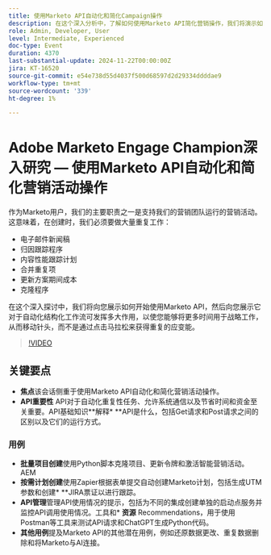 ```yaml
---
title: 使用Marketo API自动化和简化Campaign操作
description: 在这个深入分析中，了解如何使用Marketo API简化营销操作，我们将演示如何自动执行重复任务，例如创建电子邮件新闻稿、跟踪计划、合并重复项、更新计划成本和克隆计划，从而使您能够专注于战略计划。
role: Admin, Developer, User
level: Intermediate, Experienced
doc-type: Event
duration: 4370
last-substantial-update: 2024-11-22T00:00:00Z
jira: KT-16520
source-git-commit: e54e738d55d4037f500d68597d2d29334ddddae9
workflow-type: tm+mt
source-wordcount: '339'
ht-degree: 1%

---
```



# Adobe Marketo Engage Champion深入研究 — 使用Marketo API自动化和简化营销活动操作

作为Marketo用户，我们的主要职责之一是支持我们的营销团队运行的营销活动。 这意味着，在创建时，我们必须要做大量重复工作：

* 电子邮件新闻稿
* 归因跟踪程序
* 内容性能跟踪计划
* 合并重复项
* 更新方案期间成本
* 克隆程序

在这个深入探讨中，我们将向您展示如何开始使用Marketo API，然后向您展示它对于自动化结构化工作流可发挥多大作用，以使您能够将更多时间用于战略工作，从而移动针头，而不是通过点击马拉松来获得重复的应变能。

>[!VIDEO](https://video.tv.adobe.com/v/3440396/?learn=on&enablevpops)

## 关键要点

* **焦点**&#x200B;该会话侧重于使用Marketo API自动化和简化营销活动操作。
* **API重要性** API对于自动化重复性任务、允许系统通信以及节省时间和资金至关重要。API基础知识**解释* **API是什么，包括Get请求和Post请求之间的区别以及它们的运行方式。

### 用例

* **批量项目创建**&#x200B;使用Python脚本克隆项目、更新令牌和激活智能营销活动。&#x200B;AEM
* **按需计划创建**&#x200B;使用Zapier根据表单提交自动创建Marketo计划，包括生成UTM参数和创建* **JIRA票证以进行跟踪。
* **API管理**&#x200B;管理API使用情况的提示，包括为不同的集成创建单独的启动点服务并监控API调用使用情况。工具和* **资源** Recommendations，用于使用Postman等工具来测试API请求和ChatGPT生成Python代码。
* **其他用例**&#x200B;提及Marketo API的其他潜在用例，例如还原数据更改、重复数据删除和将Marketo与AI连接。